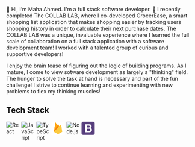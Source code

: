 👋 Hi, I’m Maha Ahmed. I'm a full stack software developer. 🌱  I recently completed The COLLAB LAB, where I co-developed GrocerEase, a smart shopping list application that makes shopping easier by tracking users shopping history in order to calculate their next purchase dates. The COLLAB LAB was a unique, invaluable experience where I learned the full scale of collaboration on a full stack application with a software development team! I worked with a talented group of curious and supportive developers!

I enjoy the brain tease of figuring out the logic of building programs. As I mature, I come to view sotware development as largely a "thinking" field. The hunger to solve the task at hand is necessary and part of the fun challenge! I strive to continue learning and experimenting with new problems to flex my thinking muscles! 

<h2>Tech Stack</h2>

<div> 
  <img alt="React" align="left" width="35px" style="padding-right:5px;" src="https://cdn.jsdelivr.net/gh/devicons/devicon/icons/react/react-original.svg" />
  <img alt="JavaScript" align="left" width="35px" style="padding-right:5px;" src="https://cdn.jsdelivr.net/gh/devicons/devicon/icons/javascript/javascript-original.svg" />
  <img alt="TypeScript" align="left" width="35px" style="padding-right:5px;" src="https://cdn.jsdelivr.net/gh/devicons/devicon/icons/typescript/typescript-original.svg" />
  <img alt = "Firebase icon" align="left" width="35px" style="padding-right:5px;" src="firebase-svgrepo-com.svg" /> 
  <img alt="Node.js" align="left" width="35px" style="padding-right:5px;" src="https://cdn.jsdelivr.net/gh/devicons/devicon/icons/nodejs/nodejs-original.svg" />
  <img alt="Bootstrap icon" align="left" width="35px" style="padding-right:5px;" src="bootstrap-svgrepo-com.svg" />
 
  
</div>
